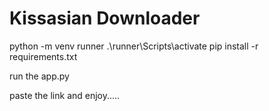 <h1>Kissasian Downloader</h1>

python -m venv runner
.\runner\Scripts\activate
pip install -r requirements.txt 

run the app.py

paste the link and enjoy.....
